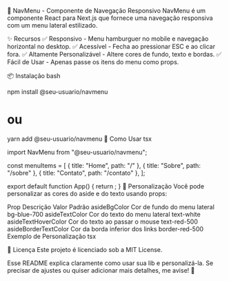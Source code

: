 📌 NavMenu - Componente de Navegação Responsivo
NavMenu é um componente React para Next.js que fornece uma navegação responsiva com um menu lateral estilizado.

✨ Recursos
✅ Responsivo - Menu hamburguer no mobile e navegação horizontal no desktop.
✅ Acessível - Fecha ao pressionar ESC e ao clicar fora.
✅ Altamente Personalizável - Altere cores de fundo, texto e bordas.
✅ Fácil de Usar - Apenas passe os itens do menu como props.

📦 Instalação
bash

npm install @seu-usuario/navmenu
# ou
yarn add @seu-usuario/navmenu
🚀 Como Usar
tsx

import NavMenu from "@seu-usuario/navmenu";

const menuItems = [
  { title: "Home", path: "/" },
  { title: "Sobre", path: "/sobre" },
  { title: "Contato", path: "/contato" },
];

export default function App() {
  return <NavMenu MenuItems={menuItems} />;
}
🎨 Personalização
Você pode personalizar as cores do aside e do texto usando props:

Prop	Descrição	Valor Padrão
asideBgColor	Cor de fundo do menu lateral	bg-blue-700
asideTextColor	Cor do texto do menu lateral	text-white
asideTextHoverColor	Cor do texto ao passar o mouse	text-red-500
asideBorderTextColor	Cor da borda inferior dos links	border-red-500
Exemplo de Personalização
tsx

<NavMenu
  MenuItems={menuItems}
  asideBgColor="bg-gray-800"
  asideTextColor="text-yellow-400"
  asideTextHoverColor="text-green-400"
  asideBorderTextColor="border-blue-500"
/>
📜 Licença
Este projeto é licenciado sob a MIT License.

Esse README explica claramente como usar sua lib e personalizá-la. Se precisar de ajustes ou quiser adicionar mais detalhes, me avise! 🚀